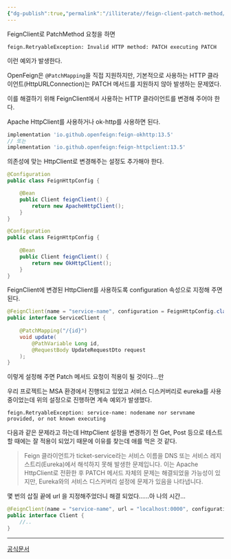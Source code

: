 ```yaml
---
{"dg-publish":true,"permalink":"/illiterate//feign-client-patch-method/","tags":["feign","patch"],"noteIcon":"","created":"2025-04-10T21:37:00","updated":"2025-04-10T21:59:45+09:00"}
---
```


FeignClient로 PatchMethod 요청을 하면

```
feign.RetryableException: Invalid HTTP method: PATCH executing PATCH
```

이런 예외가 발생한다.

OpenFeign은 `@PatchMapping`을 직접 지원하지만, 기본적으로 사용하는 HTTP 클라이언트(HttpURLConnection)는 PATCH 메서드를 지원하지 않아 발생하는 문제였다.

이를 해결하기 위해 FeignClient에서 사용하는 HTTP 클라이언트를 변경해 주어야 한다.

Apache HttpClient를 사용하거나 ok-http를 사용하면 된다.

```gradle
implementation 'io.github.openfeign:feign-okhttp:13.5'
// 또는
implementation 'io.github.openfeign:feign-httpclient:13.5'
```

의존성에 맞는 HttpClient로 변경해주는 설정도 추가해야 한다.
```java
@Configuration
public class FeignHttpConfig {

    @Bean
    public Client feignClient() {
        return new ApacheHttpClient();
    }
}

@Configuration  
public class FeignHttpConfig {  
  
    @Bean  
    public Client feignClient() {  
        return new OkHttpClient();  
    }  
}
```

FeignClient에 변경된 HttpClient를 사용하도록 configuration 속성으로 지정해 주면 된다.

```java
@FeignClient(name = "service-name", configuration = FeignHttpConfig.class)  
public interface ServiceClient {  
  
    @PatchMapping("/{id}")  
    void update(
	    @PathVariable Long id,  
        @RequestBody UpdateRequestDto request  
    );  
}
```

이렇게 설정해 주면 Patch 메서드 요청이 적용이 될 것이다...만

우리 프로젝트는 MSA 환경에서 진행되고 있었고 서비스 디스커버리로 eureka를 사용 중이었는데 위의 설정으로 진행하면 계속 예외가 발생했다.

```
feign.RetryableException: service-name: nodename nor servname provided, or not known executing
```

다음과 같은 문제라고 하는데 HttpClient 설정을 변경하기 전 Get, Post 등으로 테스트 할 때에는 잘 적용이 되었기 때문에 이유를 찾는데 애를 먹은 것 같다.

> Feign 클라이언트가 ticket-service라는 서비스 이름을 DNS 또는 서비스 레지스트리(Eureka)에서 해석하지 못해 발생한 문제입니다. 이는 Apache HttpClient로 전환한 후 PATCH 메서드 자체의 문제는 해결되었을 가능성이 있지만, Eureka와의 서비스 디스커버리 설정에 문제가 있음을 나타냅니다.

몇 번의 삽질 끝에 url 을 지정해주었더니 해결 되었다......아 나의 시간...

```java
@FeignClient(name = "service-name", url = "localhost:0000", configuration = FeignHttpConfig.class)
public interface Client {
    //..
}
```

---
[공식문서](https://docs.spring.io/spring-cloud-openfeign/docs/current/reference/html/)
